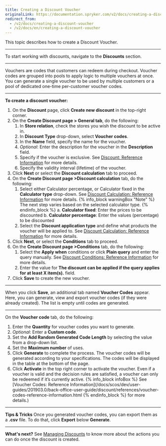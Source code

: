 ```yaml
---
title: Creating a Discount Voucher
originalLink: https://documentation.spryker.com/v2/docs/creating-a-discount-voucher
redirect_from:
  - /v2/docs/creating-a-discount-voucher
  - /v2/docs/en/creating-a-discount-voucher
---
```


This topic describes how to create a Discount Voucher.
***
To start working with discounts, navigate to the **Discounts** section.
***
Vouchers are codes that customers can redeem during checkout. Voucher codes are grouped into pools to apply logic to multiple vouchers at once. You can generate a single voucher to be used by multiple customers or a pool of dedicated one-time per-customer voucher codes. 
***
**To create a discount voucher:**
1. On the **Discount** page, click **Create new discount** in the top-right corner.
2. On the **Create Discount page > General tab**, do the following:
    1. In **Store relation**, check the stores you wish the discount to be active in.
    2. In **Discount Type** drop-down, select **Voucher codes**.
   3. In the **Name** field, specify the name for the voucher.
    4. _Optional_: Enter the description for the voucher in the **Description** field.
    5. Specify if the voucher is exclusive. See [Discount: Reference Information](/docs/scos/dev/user-guides/201903.0/back-office-user-guide/discount/references/discount-reference-information.html) for more details.
    6. Specify the validity interval (lifetime) of the voucher.
 3. Click **Next** or select the **Discount calculation** tab to proceed.
 4. On the **Create Discount page >Discount calculation** tab, do the following:
    1.  Select either Calculator percentage, or Calculator fixed in the **Calculator type** drop-down. See [Discount Calculation: Reference Information](/docs/scos/dev/user-guides/201903.0/back-office-user-guide/discount/references/discount-calculation-reference-information.html) for more details.
    {% info_block warningBox "Note" %}
The next step varies based on the selected calculator type.
{% endinfo_block %}
    a. **Calculator fixed**: Enter the prices to be discounted
    b.  **Calculator percentage**: Enter the values (percentage) to be discounted
    2. Select the **Discount application type** and define what products the voucher will be applied to. See [Discount Calculation: Reference Information](/docs/scos/dev/user-guides/201903.0/back-office-user-guide/discount/references/discount-calculation-reference-information.html) for more details.
 5. Click **Next**, or select the **Conditions** tab to proceed.
 6. On the **Create Discount page >Conditions** tab, do the following:
    1. Select the **Apply when** conditions or click **Plain query** and enter the  query manually. See [Discount Conditions: Reference Information](/docs/scos/dev/user-guides/201903.0/back-office-user-guide/discount/references/discount-conditions-reference-information.html) for more details.
    2. Enter the value for **The discount can be applied if the query applies for at least X item(s).** field.
7. Click **Save** to create the new voucher. 
***
When you click **Save**, an additional tab named **Voucher Codes** appear. Here, you can generate, view and export voucher codes (if they were already created). 
The list is empty until codes are generated.
***
On the **Voucher code** tab, do the following:
1. Enter the **Quantity** for voucher codes you want to generate.
2. _Optional_: Enter a **Custom code**.
3. Set the **Add Random Generated Code Length** by selecting the value from a drop-down list.
4. Set the **Maximum number** of uses.
5. Click **Generate** to complete the process.
    The voucher codes will be generated according to your specifications. The codes will be displayed in the table at the bottom of the page.
5. Click **Activate** in the top right corner to activate the voucher.
Even if a voucher is valid and the decision rules are satisfied, a voucher can only be redeemed if it’s currently active.
{% info_block infoBox %}
See [Voucher Codes: Reference Information](/docs/scos/dev/user-guides/201903.0/back-office-user-guide/discount/references/voucher-codes-reference-information.html
{% endinfo_block %} for more details.)
***
**Tips & Tricks**
Once you generated voucher codes, you can export them as a **.csv** file.
To do that, click **Export** below **Generate**.
***
**What's next?**
See [Managing Discounts](/docs/scos/dev/user-guides/201903.0/back-office-user-guide/discount/managing-discounts.html) to know more about the actions you can do once the discount is created.
